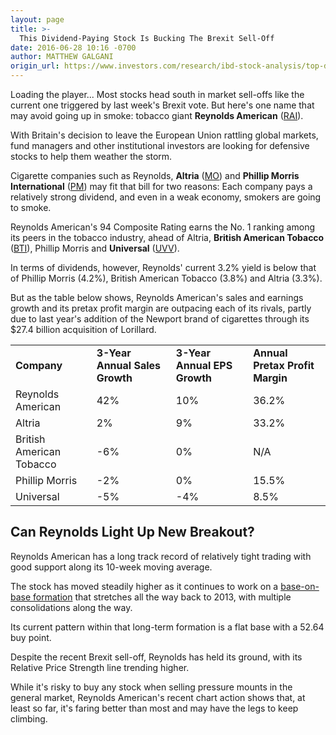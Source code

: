 ```yaml
---
layout: page
title: >-
  This Dividend-Paying Stock Is Bucking The Brexit Sell-Off
date: 2016-06-28 10:16 -0700
author: MATTHEW GALGANI
origin_url: https://www.investors.com/research/ibd-stock-analysis/top-dividend-stock-reynolds-american-bucking-brexit-market-sell-off/
---
```





Loading the player...
Most stocks head south in market sell-offs like the current one triggered by last week's Brexit vote. But here's one name that may avoid going up in smoke: tobacco giant **Reynolds American** ([RAI](https://research.investors.com/quote.aspx?symbol=RAI)).


With Britain's decision to leave the European Union rattling global markets, fund managers and other institutional investors are looking for defensive stocks to help them weather the storm.


Cigarette companies such as Reynolds, **Altria** ([MO](https://research.investors.com/quote.aspx?symbol=MO)) and **Phillip Morris International** ([PM](https://research.investors.com/quote.aspx?symbol=PM)) may fit that bill for two reasons: Each company pays a relatively strong dividend, and even in a weak economy, smokers are going to smoke.


Reynolds American's 94 Composite Rating earns the No. 1 ranking among its peers in the tobacco industry, ahead of Altria, **British American Tobacco** ([BTI](https://research.investors.com/quote.aspx?symbol=BTI)), Phillip Morris and **Universal** ([UVV](https://research.investors.com/quote.aspx?symbol=UVV)).


In terms of dividends, however, Reynolds' current 3.2% yield is below that of Phillip Morris (4.2%), British American Tobacco (3.8%) and Altria (3.3%).


But as the table below shows, Reynolds American's sales and earnings growth and its pretax profit margin are outpacing each of its rivals, partly due to last year's addition of the Newport brand of cigarettes through its $27.4 billion acquisition of Lorillard.




|  |  |  |  |
| --- | --- | --- | --- |
| **Company** | **3-Year Annual Sales Growth** | **3-Year Annual EPS Growth** | **Annual Pretax Profit Margin** |
| Reynolds American | 42% | 10% | 36.2% |
| Altria | 2% | 9% | 33.2% |
| British American Tobacco | -6% | 0% | N/A |
| Phillip Morris | -2% | 0% | 15.5% |
| Universal | -5% | -4% | 8.5% |


Can Reynolds Light Up New Breakout?
-----------------------------------


Reynolds American has a long track record of relatively tight trading with good support along its 10-week moving average.


The stock has moved steadily higher as it continues to work on a [base-on-base formation](https://www.investors.com/how-to-invest/investors-corner/smart-chart-reading-use-the-base-on-base-pattern-as-springboard-for-big-profits/) that stretches all the way back to 2013, with multiple consolidations along the way.


Its current pattern within that long-term formation is a flat base with a 52.64 buy point.


Despite the recent Brexit sell-off, Reynolds has held its ground, with its Relative Price Strength line trending higher.


While it's risky to buy any stock when selling pressure mounts in the general market, Reynolds American's recent chart action shows that, at least so far, it's faring better than most and may have the legs to keep climbing.




